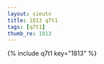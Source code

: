 ```yaml
--- 
layout: sieutv
title: 1813 q7t1
tags: [q7t1]
thumb_re: 1813
---
```

{% include q7t1 key="1813" %} 
